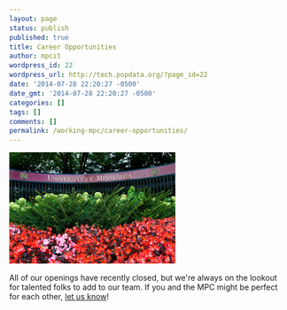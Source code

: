 ```yaml
---
layout: page
status: publish
published: true
title: Career Opportunities
author: mpcit
wordpress_id: 22
wordpress_url: http://tech.popdata.org/?page_id=22
date: '2014-07-28 22:20:27 -0500'
date_gmt: '2014-07-28 22:20:27 -0500'
categories: []
tags: []
comments: []
permalink: /working-mpc/career-opportunities/
---
```

<a href="/images/from_wp/u-of-m-fense-flowers.jpg"><img class="size-medium wp-image-292 alignright" src="/images/from_wp/u-of-m-fense-flowers-300x201.jpg" alt="u-of-m-fense-flowers" width="300" height="201" /></a>

All of our openings have recently closed, but we're always on the lookout for talented folks to add to our team. If you and the MPC might be perfect for each other, <a href="http://tech.popdata.org/contact/">let us know</a>!

